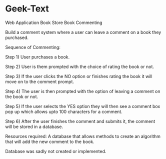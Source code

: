 # Geek-Text
Web Application Book Store Book Commenting

Build a comment system where a user can leave a comment on a book they purchased.

Sequence of Commenting:

Step 1) User purchases a book.

Step 2) User is them prompted with the choice of rating the book or not.

Step 3) If the user clicks the NO option or finishes rating the book it will move on to the comment prompt.

Step 4) The user is then prompted with the option of leaving a comment on the book or not.

Step 5) If the user selects the YES option they will then see a comment box pop up which allows upto 100 characters for a comment.

Step 6) After the user finishes the comment and submits it, the comment will be stored in a database.

Resources required: A database that allows methods to create an algorithm that will add the new comment to the book.

Database was sadly not created or implemented.
